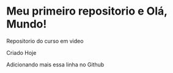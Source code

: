 # Meu primeiro repositorio e Olá, Mundo!
 Repositorio do curso em video

 Criado Hoje

Adicionando mais essa linha no Github
